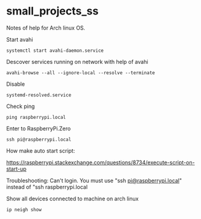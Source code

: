 # small_projects_ss

Notes of help for Arch linux OS.

Start avahi

	systemctl start avahi-daemon.service

Descover services running on network with help of avahi

	avahi-browse --all --ignore-local --resolve --terminate

Disable 

	systemd-resolved.service

Check ping

	ping raspberrypi.local

Enter to RaspberryPi.Zero

	ssh pi@raspberrypi.local

How make auto start script:

https://raspberrypi.stackexchange.com/questions/8734/execute-script-on-start-up


Troubleshooting: Can't login.
	You must use "ssh pi@raspberrypi.local" instead of "ssh  raspberrypi.local
	
Show all devices connected to machine on arch linux
	
	ip neigh show
	
